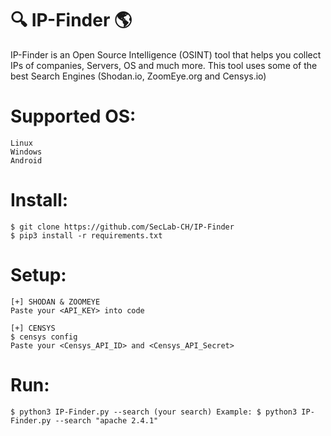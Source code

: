 # :mag: IP-Finder :earth_americas:
IP-Finder is an Open Source Intelligence (OSINT) tool that helps you collect IPs of companies, Servers, OS and much more. 
This tool uses some of the best Search Engines (Shodan.io, ZoomEye.org and Censys.io)

# Supported OS:
```
Linux
Windows
Android
```

# Install:
```
$ git clone https://github.com/SecLab-CH/IP-Finder
$ pip3 install -r requirements.txt
```

# Setup:
```
[+] SHODAN & ZOOMEYE
Paste your <API_KEY> into code

[+] CENSYS
$ censys config
Paste your <Censys_API_ID> and <Censys_API_Secret>
```

# Run:
```
$ python3 IP-Finder.py --search (your search) Example: $ python3 IP-Finder.py --search "apache 2.4.1"
